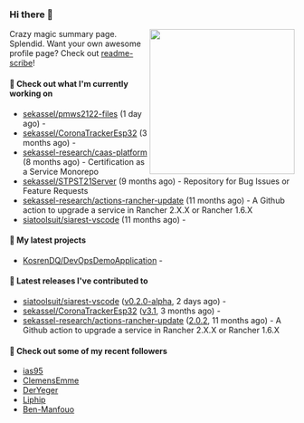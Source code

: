 ### Hi there 👋

<img align="right" src="https://github.com/KosrenDQ.png?size=512" width="256">

Crazy magic summary page. Splendid.
Want your own awesome profile page? Check out [readme-scribe](https://github.com/muesli/readme-scribe)!

#### 👷 Check out what I'm currently working on

- [sekassel/pmws2122-files](https://github.com/sekassel/pmws2122-files) (1 day ago) - 
- [sekassel/CoronaTrackerEsp32](https://github.com/sekassel/CoronaTrackerEsp32) (3 months ago) - 
- [sekassel-research/caas-platform](https://github.com/sekassel-research/caas-platform) (8 months ago) - Certification as a Service Monorepo
- [sekassel/STPST21Server](https://github.com/sekassel/STPST21Server) (9 months ago) - Repository for Bug Issues or Feature Requests
- [sekassel-research/actions-rancher-update](https://github.com/sekassel-research/actions-rancher-update) (11 months ago) - A Github action to upgrade a service in Rancher 2.X.X or Rancher 1.6.X
- [siatoolsuit/siarest-vscode](https://github.com/siatoolsuit/siarest-vscode) (11 months ago) - 

#### 🌱 My latest projects

- [KosrenDQ/DevOpsDemoApplication](https://github.com/KosrenDQ/DevOpsDemoApplication) - 

#### 🔭 Latest releases I've contributed to

- [siatoolsuit/siarest-vscode](https://github.com/siatoolsuit/siarest-vscode) ([v0.2.0-alpha](https://github.com/siatoolsuit/siarest-vscode/releases/tag/v0.2.0-alpha), 2 days ago) - 
- [sekassel/CoronaTrackerEsp32](https://github.com/sekassel/CoronaTrackerEsp32) ([v3.1](https://github.com/sekassel/CoronaTrackerEsp32/releases/tag/v3.1), 3 months ago) - 
- [sekassel-research/actions-rancher-update](https://github.com/sekassel-research/actions-rancher-update) ([2.0.2](https://github.com/sekassel-research/actions-rancher-update/releases/tag/2.0.2), 11 months ago) - A Github action to upgrade a service in Rancher 2.X.X or Rancher 1.6.X

#### 👯 Check out some of my recent followers

- [ias95](https://github.com/ias95)
- [ClemensEmme](https://github.com/ClemensEmme)
- [DerYeger](https://github.com/DerYeger)
- [Liphip](https://github.com/Liphip)
- [Ben-Manfouo](https://github.com/Ben-Manfouo)
